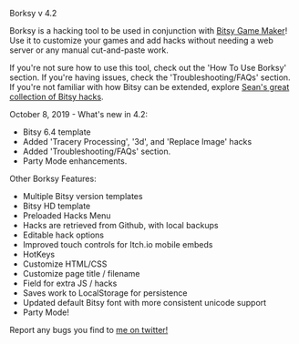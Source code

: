 Borksy v 4.2

Borksy is a hacking tool to be used in conjunction with [Bitsy Game Maker](https://ledoux.itch.io/bitsy)! Use it to customize your games and add hacks without needing a web server or any manual cut-and-paste work.

If you're not sure how to use this tool, check out the 'How To Use Borksy' section. If you're having issues, check the 'Troubleshooting/FAQs' section. If you're not familiar with how Bitsy can be extended, explore [Sean's great collection of Bitsy hacks](https://github.com/seleb/bitsy-hacks/).

October 8, 2019 - What's new in 4.2:
* Bitsy 6.4 template
* Added 'Tracery Processing', '3d', and 'Replace Image' hacks
* Added 'Troubleshooting/FAQs' section.
* Party Mode enhancements.

Other Borksy Features:
* Multiple Bitsy version templates
* Bitsy HD template
* Preloaded Hacks Menu
* Hacks are retrieved from Github, with local backups
* Editable hack options
* Improved touch controls for Itch.io mobile embeds
* HotKeys
* Customize HTML/CSS
* Customize page title / filename
* Field for extra JS / hacks
* Saves work to LocalStorage for persistence
* Updated default Bitsy font with more consistent unicode support
* Party Mode!

Report any bugs you find to [me on twitter!](https://twitter.com/AYolland)
